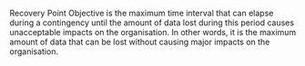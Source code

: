 Recovery Point Objective is the maximum time interval that can elapse during a contingency until the amount of data lost during this period causes unacceptable impacts on the organisation. In other words, it is the maximum amount of data that can be lost without causing major impacts on the organisation.